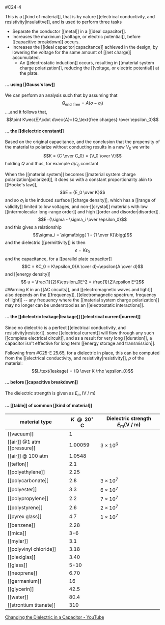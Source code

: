 #C24-4

This is a [[kind of material]], that is by nature [[electrical conductivity, and resistivity|insulatitve]], and is used to perform three tasks

- Separate the conductor [[metal]] in a [[ideal capacitor]].
- Increases the maximum [[voltage, or electric potential]], before [[capacitive breakdown]] occurs.
- Increases the [[ideal capacitor|capacitance]] achieved in the design, by lowering the voltage for the same amount of [[net charge]] accumulated.
	- An [[electrostatic induction]] occurs, resulting in [[material system charge polarization]], reducing the [[voltage, or electric potential]] at the plate.

#### ... using [[Gauss's law]]
We can perform an analysis such that by assuming that $$Q_\text{encl free} = A(\sigma-\sigma_i)$$....and it follows that,
$$\oint K\vec{E}\cdot d\vec{A}={Q_\text{free charges} \over \epsilon_0}$$

#### ... the [[dielectric constant]]
Based on the original capacitance, and the conclusion that the propensity of the material to polarize without conducting results in a new $V_0$ we write$$K = {C \over C_0} = {V_0 \over V}$$
holding $Q$ and thus, for example $\sigma / \epsilon_0$ constant

When the [[material system]] becomes [[material system charge polarization|polarized]], it does so with a constant proportionality akin to [[Hooke's law]], $$E = {E_0 \over K}$$ and so $\sigma_i$ is the induced surface [[charge density]], which has a [[range of validity]] limited to low voltages, and non-[[crystal]] materials with low [[intermolecular long-range order]] and high [[order and disorder|disorder]]. $$E={\sigma - \sigma_i \over \epsilon_0}$$
and this gives a relationship $$\sigma_i = \sigma\bigg( 1 - {1 \over K}\bigg)$$
and the dielectric [[permittivity]] is then $$\epsilon = K \epsilon_0$$
and the capacitance, for a [[parallel plate capacitor]] $$C = KC_0 = K\epsilon_0{A \over d}=\epsilon{A \over d}$$
and [[energy density]] $$ u = \frac{1}{2}K\epsilon_0E^2 = \frac{1}{2}\epsilon E^2$$
#Warning $K$ in an [[AC circuits]], and [[electromagnetic waves and light]] also depends on the [[frequency]], [[electromagnetic spectrum, frequency of light]] -- any frequency where the [[material system charge polarization]] may no longer can be understood as an [[electrostatic interactions]].

#### ... the [[dielectric leakage|leakage]] [[electrical current|current]]
Since no dielectric is a perfect [[electrical conductivity, and resistivity|resistor]], some [[electrical current]] will flow through any such [[complete electrical circuit]], and as a result for very long [[duration]], a capacitor isn't effective for long term [[energy storage and transmission]].

Following from #C25-E 25.65, for a dielectric in place, this can be computed from the [[electrical conductivity, and resistivity|resistivity]], $\rho$ of the material: $$I_\text{leakage} = {Q \over K \rho \epsilon_0}$$
#### ... before [[capacitive breakdown]]
The dielectric strength is given as $E_m \text{ (V / m)}$

#### ... [[table]] of common [[kind of material]]
|material type | $K \ \ @ \ \ 20^\circ \text{ C}$|Dielectric strength $E_\text{m} \text{(V / m)}$|
|-|-|-|
|[[vacuum]]|1|
|[[air]] @$\text{1 atm}$ [[pressure]]|1.00059|$3\times 10^6$|
|[[air]] @ $\text{100 atm}$|1.0548|
|[[teflon]]|2.1|
|[[polyethylene]]|2.25|
|[[polycarbonate]]|2.8|$3\times 10^7$|
|[[polyester]]|3.3|$6\times 10^7$|
|[[polypropylene]]|2.2|$7\times 10^7$|
|[[polystyrene]]|2.6|$2\times 10^7$|
|[[pyrex glass]]|4.7|$1\times 10^7$|
|[[benzene]]|2.28|
|[[mica]]|3-6|
|[[mylar]]|3.1|
|[[polyvinyl chloride]]|3.18|
|[[plexiglas]]|3.40|
|[[glass]]|5-10|
|[[neoprene]]|6.70|
|[[germanium]]|16|
|[[glycerin]]|42.5|
|[[water]]|80.4|
|[[strontium titanate]]|310|

[Changing the Dielectric in a Capacitor - YouTube](https://www.youtube.com/watch?v=PF0g4EcBVh0)
